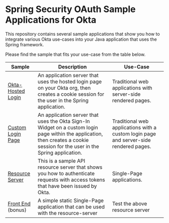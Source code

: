 # Spring Security OAuth Sample Applications for Okta

This repository contains several sample applications that show you how to integrate various Okta use-cases into your Java application that uses the Spring framework.

Please find the sample that fits your use-case from the table below.

| Sample | Description | Use-Case |
|--------|-------------|----------|
| [Okta-Hosted Login](/okta-hosted-login) | An application server that uses the hosted login page on your Okta org, then creates a cookie session for the user in the Spring application. | Traditional web applications with server-side rendered pages. |
| [Custom Login Page](/custom-login) | An application server that uses the Okta Sign-In Widget on a custom login page within the application, then creates a cookie session for the user in the Spring application. | Traditional web applications with a custom login page and server-side rendered pages. |
| [Resource Server](/resource-server) | This is a sample API resource server that shows you how to authenticate requests with access tokens that have been issued by Okta. | Single-Page applications. |
| [Front End](/front-end) (bonus) | A simple static Single-Page application that can be used with the resource-server | Test the above resource server |
